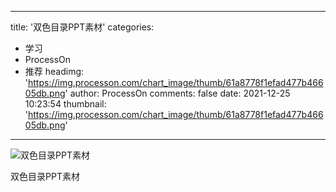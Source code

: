 
---
title: '双色目录PPT素材'
categories: 
 - 学习
 - ProcessOn
 - 推荐
headimg: 'https://img.processon.com/chart_image/thumb/61a8778f1efad477b46605db.png'
author: ProcessOn
comments: false
date: 2021-12-25 10:23:54
thumbnail: 'https://img.processon.com/chart_image/thumb/61a8778f1efad477b46605db.png'
---

<div>   
<img class="thumb" alt="双色目录PPT素材" src="https://img.processon.com/chart_image/thumb/61a8778f1efad477b46605db.png" referrerpolicy="no-referrer">
<p>双色目录PPT素材</p>  
</div>
            